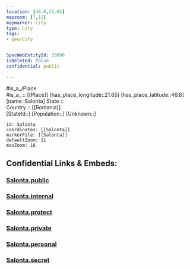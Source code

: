 ```yaml
---
location: [46.8,21.65] 
mapzoom: [7,12] 
mapmarker: city 
type: City
tags:
- geo/City


SpocWebEntityId: 33890
isDeleted: false
confidential: public

---
```

#is_a_/Place  
#is_a_ :: [[Place]] 
[has_place_longitude::21.65] 
[has_place_latitude::46.8] 
[name::Salonta] 
State ::  
Country :: [[Romania]]  
[StateId::] 
[Population::] 
[Unknown::] 


```leaflet
id: Salonta
coordinates: [[Salonta]] 
markerFile: [[Salonta]] 
defaultZoom: 11 
maxZoom: 18
```


## Confidential Links & Embeds: 

### [Salonta.public](/_public/\Earth\Continent\Europe\Europe~East\Romania\Regions~Romania\Romania~Nord-Vest\Bihor\CitySalonta.public.md) 

### [Salonta.internal](/_internal/\Earth\Continent\Europe\Europe~East\Romania\Regions~Romania\Romania~Nord-Vest\Bihor\CitySalonta.internal.md) 

### [Salonta.protect](/_protect/\Earth\Continent\Europe\Europe~East\Romania\Regions~Romania\Romania~Nord-Vest\Bihor\CitySalonta.protect.md) 

### [Salonta.private](/_private/\Earth\Continent\Europe\Europe~East\Romania\Regions~Romania\Romania~Nord-Vest\Bihor\CitySalonta.private.md) 

### [Salonta.personal](/_personal/\Earth\Continent\Europe\Europe~East\Romania\Regions~Romania\Romania~Nord-Vest\Bihor\CitySalonta.personal.md) 

### [Salonta.secret](/_secret/\Earth\Continent\Europe\Europe~East\Romania\Regions~Romania\Romania~Nord-Vest\Bihor\CitySalonta.secret.md)


